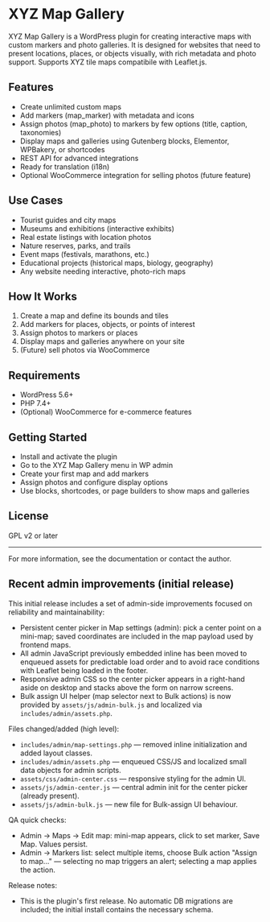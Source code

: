 # XYZ Map Gallery

XYZ Map Gallery is a WordPress plugin for creating interactive maps with custom markers and photo galleries. It is designed for websites that need to present locations, places, or objects visually, with rich metadata and photo support. Supports XYZ tile maps compatibile with Leaflet.js.

## Features
- Create unlimited custom maps
- Add markers (map_marker) with metadata and icons
- Assign photos (map_photo) to markers by few options (title, caption, taxonomies)
- Display maps and galleries using Gutenberg blocks, Elementor, WPBakery, or shortcodes
- REST API for advanced integrations
- Ready for translation (i18n)
- Optional WooCommerce integration for selling photos (future feature)

## Use Cases
- Tourist guides and city maps
- Museums and exhibitions (interactive exhibits)
- Real estate listings with location photos
- Nature reserves, parks, and trails
- Event maps (festivals, marathons, etc.)
- Educational projects (historical maps, biology, geography)
- Any website needing interactive, photo-rich maps

## How It Works
1. Create a map and define its bounds and tiles
2. Add markers for places, objects, or points of interest
3. Assign photos to markers or places
4. Display maps and galleries anywhere on your site
5. (Future) sell photos via WooCommerce

## Requirements
- WordPress 5.6+
- PHP 7.4+
- (Optional) WooCommerce for e-commerce features

## Getting Started
- Install and activate the plugin
- Go to the XYZ Map Gallery menu in WP admin
- Create your first map and add markers
- Assign photos and configure display options
- Use blocks, shortcodes, or page builders to show maps and galleries

## License
GPL v2 or later

---
For more information, see the documentation or contact the author.


## Recent admin improvements (initial release)

This initial release includes a set of admin-side improvements focused on reliability and maintainability:

- Persistent center picker in Map settings (admin): pick a center point on a mini-map; saved coordinates are included in the map payload used by frontend maps.
- All admin JavaScript previously embedded inline has been moved to enqueued assets for predictable load order and to avoid race conditions with Leaflet being loaded in the footer.
- Responsive admin CSS so the center picker appears in a right-hand aside on desktop and stacks above the form on narrow screens.
- Bulk assign UI helper (map selector next to Bulk actions) is now provided by `assets/js/admin-bulk.js` and localized via `includes/admin/assets.php`.

Files changed/added (high level):
- `includes/admin/map-settings.php` — removed inline initialization and added layout classes.
- `includes/admin/assets.php` — enqueued CSS/JS and localized small data objects for admin scripts.
- `assets/css/admin-center.css` — responsive styling for the admin UI.
- `assets/js/admin-center.js` — central admin init for the center picker (already present).
- `assets/js/admin-bulk.js` — new file for Bulk-assign UI behaviour.

QA quick checks:
- Admin → Maps → Edit map: mini-map appears, click to set marker, Save Map. Values persist.
- Admin → Markers list: select multiple items, choose Bulk action "Assign to map…" — selecting no map triggers an alert; selecting a map applies the action.

Release notes:
- This is the plugin's first release. No automatic DB migrations are included; the initial install contains the necessary schema.

